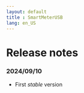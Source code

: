 ```yaml
---
layout: default
title : SmartMeterUSB
lang: en_US
---
```


# Release notes

### **2024/09/10**
+ First *stable* version
